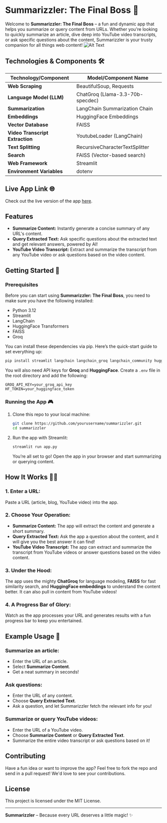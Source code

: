 
# Summarizzler: The Final Boss 🦜

Welcome to **Summarizzler: The Final Boss** – a fun and dynamic app that helps you summarize or query content from URLs. Whether you're looking to quickly summarize an article, dive deep into YouTube video transcripts, or ask specific questions about the content, Summarizzler is your trusty companion for all things web content!
![Alt Text](https://postimg.cc/zVzyf3VX)

## Technologies & Components 🛠️

| **Technology/Component**     | **Model/Component Name**         |
|------------------------------|----------------------------------|
| **Web Scraping**              | BeautifulSoup, Requests          |
| **Language Model (LLM)**      | ChatGroq (Llama-3.3-70b-specdec) |
| **Summarization**             | LangChain Summarization Chain   |
| **Embeddings**                | HuggingFace Embeddings           |
| **Vector Database**           | FAISS                            |
| **Video Transcript Extraction**| YoutubeLoader (LangChain)       |
| **Text Splitting**            | RecursiveCharacterTextSplitter  |
| **Search**                    | FAISS (Vector-based search)     |
| **Web Framework**             | Streamlit                        |
| **Environment Variables**     | dotenv                          |

## Live App Link 🌐
Check out the live version of the app [here](https://summarizzler.streamlit.app).

## Features

- **Summarize Content:** Instantly generate a concise summary of any URL's content.
- **Query Extracted Text:** Ask specific questions about the extracted text and get relevant answers, powered by AI!
- **YouTube Video Transcript:** Extract and summarize the transcript from any YouTube video or ask questions based on the video content.

## Getting Started 🚀

### Prerequisites

Before you can start using **Summarizzler: The Final Boss**, you need to make sure you have the following installed:

- Python 3.12
- Streamlit
- LangChain
- HuggingFace Transformers
- FAISS
- Groq

You can install these dependencies via pip. Here’s the quick-start guide to set everything up:

```bash
pip install streamlit langchain langchain_groq langchain_community huggingface-hub faiss-cpu beautifulsoup4 requests python-dotenv
```

You will also need API keys for **Groq** and **HuggingFace**. Create a `.env` file in the root directory and add the following:

```plaintext
GROQ_API_KEY=your_groq_api_key
HF_TOKEN=your_huggingface_token
```

### Running the App 🎮

1. Clone this repo to your local machine:
   ```bash
   git clone https://github.com/yourusername/summarizzler.git
   cd summarizzler
   ```

2. Run the app with Streamlit:
   ```bash
   streamlit run app.py
   ```

   You’re all set to go! Open the app in your browser and start summarizing or querying content.

## How It Works 🧙🏻

### 1. **Enter a URL:**
   Paste a URL (article, blog, YouTube video) into the app.

### 2. **Choose Your Operation:**
   - **Summarize Content:** The app will extract the content and generate a short summary.
   - **Query Extracted Text:** Ask the app a question about the content, and it will give you the best answer it can find!
   - **YouTube Video Transcript:** The app can extract and summarize the transcript from YouTube videos or answer questions based on the video content.

### 3. **Under the Hood:**
   The app uses the mighty **ChatGroq** for language modeling, **FAISS** for fast similarity search, and **HuggingFace embeddings** to understand the content better. It can also pull in content from YouTube videos!

### 4. **A Progress Bar of Glory:**
   Watch as the app processes your URL and generates results with a fun progress bar to keep you entertained.

## Example Usage 🤖

### Summarize an article:

- Enter the URL of an article.
- Select **Summarize Content**.
- Get a neat summary in seconds!

### Ask questions:

- Enter the URL of any content.
- Choose **Query Extracted Text**.
- Ask a question, and let Summarizzler fetch the relevant info for you!

### Summarize or query YouTube videos:

- Enter the URL of a YouTube video.
- Choose **Summarize Content** or **Query Extracted Text**.
- Summarize the entire video transcript or ask questions based on it!

## Contributing

Have a fun idea or want to improve the app? Feel free to fork the repo and send in a pull request! We'd love to see your contributions.

## License

This project is licensed under the MIT License.


---

**Summarizzler** – Because every URL deserves a little magic! ✨
